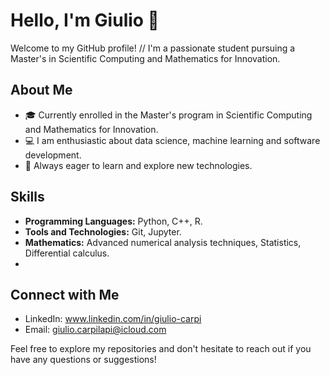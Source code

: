 # Hello, I'm Giulio 👋

Welcome to my GitHub profile! //
I'm a passionate student pursuing a Master's in Scientific Computing and Mathematics for Innovation.

## About Me

- 🎓 Currently enrolled in the Master's program in Scientific Computing and Mathematics for Innovation.
- 💻 I am enthusiastic about data science, machine learning and software development.
- 🌱 Always eager to learn and explore new technologies.

## Skills

- **Programming Languages:** Python, C++, R.
- **Tools and Technologies:** Git, Jupyter.
- **Mathematics:** Advanced numerical analysis techniques, Statistics, Differential calculus.
- 
## Connect with Me

- LinkedIn: www.linkedin.com/in/giulio-carpi
- Email: giulio.carpilapi@icloud.com

Feel free to explore my repositories and don't hesitate to reach out if you have any questions or suggestions!
